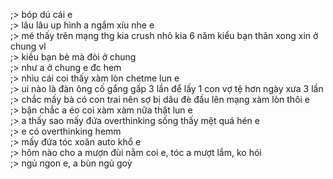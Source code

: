 ;> bóp dú cái e<br>
;> lâu lâu up hình a ngắm xíu nhe e<br>
;> mé thấy trên mạng thg kia crush nhỏ kia 6 năm kiểu bạn thân xong xin ở chung vl<br>
;> kiều bạn bè mà đòi ở chung<br>
;> như a ở chung e đc hem<br>
;> nhìu cái coi thấy xàm lòn chetme lun e<br>
;> ui nào là đàn ông cố gắng gấp 3 lần để lấy 1 con vợ tệ hơn ngày xưa 3 lần<br>
;> chắc mấy bà có con trai nên sợ bị dâu đè đầu lên mạng xàm lòn thôi e<br>
;> bận chắc a éo coi xàm xàm nữa thật lun e<br>
;> a thấy sao mấy đứa overthinking sống thấy mệt quá hén e<br>
;> e có overthinking hemm<br>
;> mấy đứa tóc xoăn auto khổ e<br>
;> hôm nào cho a mượn đùi nằm coi e, tóc a mượt lắm, ko hói<br>
;> ngủ ngon e, a bùn ngủ goỳ
